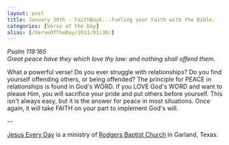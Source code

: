 ```yaml
---
layout: post
title: January 30th - FaithBook...fueling your Faith with the Bible.
categories: [Verse of the Day]
alias: [/VerseOfTheDay/2011/01/30/]
---
```


_Psalm 119:165  
Great peace have they which love thy law: and nothing shall offend
them._

What a powerful verse! Do you ever struggle with relationships? Do
you find yourself offending others, or being offended? The principle
for PEACE in relationships is found in God's WORD. If you LOVE God's
WORD and want to please Him, you will sacrifice your pride and put
others before yourself. This isn't always easy, but it is the answer
for peace in most situations. Once again, it will take FAITH on your
part to implement God's will.

 --

<a href=http://jesuseveryday.net>Jesus Every Day</a> is a ministry of <a href=http://rodgersbaptist.net>Rodgers Baptist Church</a> in Garland, Texas.
